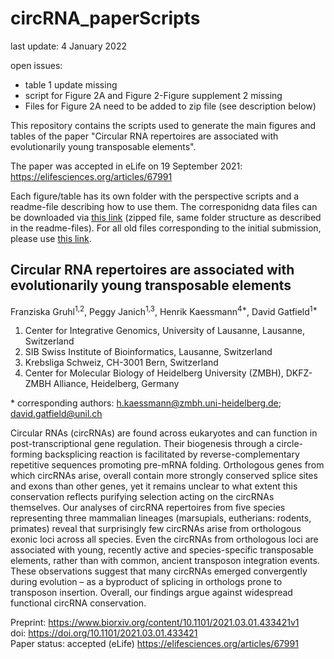 # circRNA_paperScripts
last update: 4 January 2022

open issues:
* table 1 update missing
* script for Figure 2A and Figure 2-Figure supplement 2 missing
* Files for Figure 2A need to be added to zip file (see description below)

This repository contains the scripts used to generate the main figures and tables of the paper "Circular RNA repertoires are associated with evolutionarily young transposable elements".

The paper was accepted in eLife on 19 September 2021: https://elifesciences.org/articles/67991

Each figure/table has its own folder with the perspective scripts and a readme-file describing how to use them. The corresponidng data files can be downloaded via [this link](https://drive.google.com/file/d/1Fy2u7k9viCyDbIupCbdv1l3lMARaHANq/view?usp=sharing) (zipped file, same folder structure as described in the readme-files). For all old files corresponding to the initial submission, please use [this link](https://drive.google.com/file/d/1xa7SfcYsrrS2f926T8w4T8zyhmmCajhf/view?usp=sharing).
  

## Circular RNA repertoires are associated with evolutionarily young transposable elements

Franziska Gruhl<sup>1,2</sup>, Peggy Janich<sup>1,3</sup>, Henrik Kaessmann<sup>4*</sup>, David Gatfield<sup>1*</sup>
1. Center for Integrative Genomics, University of Lausanne, Lausanne, Switzerland
2. SIB Swiss Institute of Bioinformatics, Lausanne, Switzerland
3. Krebsliga Schweiz, CH-3001 Bern, Switzerland
4. Center for Molecular Biology of Heidelberg University (ZMBH), DKFZ-ZMBH Alliance, Heidelberg, Germany

\* corresponding authors: h.kaessmann@zmbh.uni-heidelberg.de; david.gatfield@unil.ch

Circular RNAs (circRNAs) are found across eukaryotes and can function in post-transcriptional gene regulation. Their biogenesis through a circle-forming backsplicing reaction is facilitated by reverse-complementary repetitive sequences promoting pre-mRNA folding. Orthologous genes from which circRNAs arise, overall contain more strongly conserved splice sites and exons than other genes, yet it remains unclear to what extent this conservation reflects purifying selection acting on the circRNAs themselves. Our analyses of circRNA repertoires from five species representing three mammalian lineages (marsupials, eutherians: rodents, primates) reveal that surprisingly few circRNAs arise from orthologous exonic loci across all species. Even the circRNAs from orthologous loci are associated with young, recently active and species-specific transposable elements, rather than with common, ancient transposon integration events. These observations suggest that many circRNAs emerged convergently during evolution – as a byproduct of splicing in orthologs prone to transposon insertion. Overall, our findings argue against widespread functional circRNA conservation.

Preprint: https://www.biorxiv.org/content/10.1101/2021.03.01.433421v1 \
doi: https://doi.org/10.1101/2021.03.01.433421 \
Paper status: accepted (eLife) https://elifesciences.org/articles/67991
